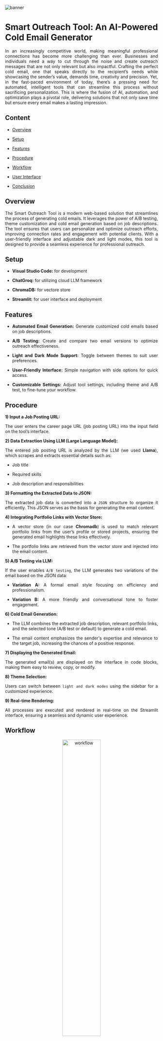 ![banner](https://github.com/user-attachments/assets/fdf88522-f4b5-4174-aad8-2fdc3c308061)

# Smart Outreach Tool: An AI-Powered Cold Email Generator

<div align = "justify">

In an increasingly competitive world, making meaningful professional connections has become more challenging than ever. Businesses and individuals need a way to cut through the noise and create outreach messages that are not only relevant but also impactful. Crafting the perfect cold email, one that speaks directly to the recipient’s needs while showcasing the sender’s value, demands time, creativity and precision. Yet, in the fast-paced environment of today, there’s a pressing need for automated, intelligent tools that can streamline this process without sacrificing personalization. This is where the fusion of AI, automation, and optimization plays a pivotal role, delivering solutions that not only save time but ensure every email makes a lasting impression.

## Content

- [Overview](#overview)

- [Setup](#setup)

- [Features](#features)

- [Procedure](#procedure)

- [Workflow](#workflow)

- [User Interface](#user-interface)

- [Conclusion](#conclusion)

## Overview

The Smart Outreach Tool is a modern web-based solution that streamlines the process of generating cold emails. It leverages the power of A/B testing, theme customization and cold email generation based on job descriptions. The tool ensures that users can personalize and optimize outreach efforts, improving connection rates and engagement with potential clients. With a user-friendly interface and adjustable dark and light modes, this tool is designed to provide a seamless experience for professional outreach.

## Setup

- **Visual Studio Code:** for development

- **ChatGroq:** for utilizing cloud LLM framework

- **ChromaDB:** for vectore store

- **Streamlit:** for user interface and deployment 

## Features

- **Automated Email Generation:** Generate customized cold emails based on job descriptions.

- **A/B Testing:** Create and compare two email versions to optimize outreach effectiveness.

- **Light and Dark Mode Support:** Toggle between themes to suit user preferences.

- **User-Friendly Interface:** Simple navigation with side options for quick access.

- **Customizable Settings:** Adjust tool settings, including theme and A/B test, to fine-tune your workflow.

## Procedure

**1) Input a Job Posting URL:**

The user enters the career page URL (job posting URL) into the input field on the tool’s interface.

**2) Data Extraction Using LLM (Large Language Model):**

The entered job posting URL is analyzed by the LLM (we used **Llama**), which scrapes and extracts essential details such as:

- Job title

- Required skills

- Job description and responsibilities

**3) Formatting the Extracted Data to JSON:**

The extracted job data is converted into a `JSON` structure to organize it efficiently. This JSON serves as the basis for generating the email content.

**4) Integrating Portfolio Links with Vector Store:**

- A vector store (in our case **Chromadb**) is used to match relevant portfolio links from the user’s profile or stored projects, ensuring the generated email highlights these links effectively.
  
- The portfolio links are retrieved from the vector store and injected into the email content.

**5) A/B Testing via LLM:**

If the user enables `A/B testing`, the LLM generates two variations of the email based on the JSON data:

- **Variation A:** A formal email style focusing on efficiency and professionalism.

- **Variation B:** A more friendly and conversational tone to foster engagement.

**6) Cold Email Generation:**

- The LLM combines the extracted job description, relevant portfolio links, and the selected tone (A/B test or default) to generate a cold email.

- The email content emphasizes the sender's expertise and relevance to the target job, increasing the chances of a positive response.

**7) Displaying the Generated Email:**

The generated email(s) are displayed on the interface in code blocks, making them easy to review, copy, or modify.

**8) Theme Selection:**

Users can switch between `light and dark modes` using the sidebar for a customized experience.

**9) Real-time Rendering:**

All processes are executed and rendered in real-time on the Streamlit interface, ensuring a seamless and dynamic user experience.

## Workflow

<div align = "center">
  <img src = "https://github.com/user-attachments/assets/88e5fee6-381d-4d30-a535-243b27ebba10" alt = "workflow" width = 50%>
</div>

## User Interface

**1. Main User Interface**

The user interface provides easy navigation and access to all core features, including email generation and theme switching.

<div align = "center">
  <img src = "https://github.com/user-attachments/assets/33c2ef30-ef23-4dcc-9149-d29dbb17c0b5" alt = "workflow" width = 50%>
</div>

**2. A/B Testing**

With A/B testing, users can generate two different versions of emails to analyze which version performs better.

<div align = "center">
  <img src = "https://github.com/user-attachments/assets/d1cc3a0f-2c3c-441d-8fcb-9dad4eb883e9" alt = "workflow" width = 50%>
</div>

**3. Theme Selection**

The tool’s theme selection offers two modes namely light and dark, based on user needs and comfort.

<div align = "center">
  <img src = "https://github.com/user-attachments/assets/73b36fd1-8205-448b-adb7-ca17ad549ff2" alt = "workflow" width = 50%>
</div>

## Conclusion

The Smart Outreach Tool simplifies the process of creating personalized cold emails, improving outreach efficiency for businesses. With A/B testing, users can tailor their approach and increase engagement with potential clients. Its clean architecture and real-time rendering make it a reliable and effective solution for professional outreach efforts.

</div>

## Credits

Codebasics: Youtube channel

## License

This project is licensed under the MIT License.
